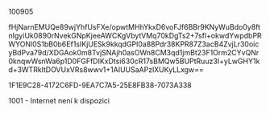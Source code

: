 100905

fHjNarnEMUQe89wjYhfUsFXe/opwtMHhYkxD6voFJf6BBr9KNyWuBdo0y8ftnIgyiUk0890rNvekGNpKjeeAWCKgVbytVMq70kDgTs2+7sfl+okwdYwpdbPRWYONl0S1bB0b6Ef1sIKjUESk9kkqdGPl0a88Pdr38KPR87Z3acB4ZvjLr30oicyBdPva79d/XDGAok0m8TvjSNAjh0asOWn8CM3qd1jmBt23F1Orm2CYvQNr0knqwWsnWa6p1D0FGFfDIKxDtsi630cR17sBMQw5BUPtRuuz3I+yLwGHY1kd+3WTRkltDOVUxVRs8wwv1+1AIUUSaAPzlXUKyLLxgw==

1F1E9C28-4172C6FD-9EA7C7A5-25E8FB38-7073A338





1001 - Internet není k dispozici



